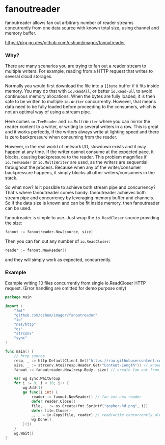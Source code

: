 # fanoutreader

fanoutreader allows fan out arbitrary number of reader streams concurrently from one data source with known total size, using channel and memory buffer.

https://pkg.go.dev/github.com/cshum/imagor/fanoutreader

### Why?

There are many scenarios you are trying to fan out a reader stream to multiple writers. For example, reading from a HTTP request that writes to several cloud storages.

Normally you would first download the file into a `[]byte` buffer if it fits inside memory. You may do that with `io.ReadAll`, or better `io.ReadFull` to avoid continuous memory allocations. When the bytes are fully loaded, it is then safe to be written to multiple `io.Writer` concurrently. However, that means data need to be fully loaded before proceeding to the consumers, which is not an optimal way of using a stream pipe.

Here comes `io.TeeReader` and `io.MultiWriter` where you can mirror the reader content to a writer, or writing to several writers in a row. This is great and it works perfectly, if the writers always write at lighting speed and there is zero backpressure when consuming from the reader.

However, in the real world of network I/O, slowdown exists and it may happen at any time. If the writer cannot consume at the expected pace, it blocks, causing backpressure to the reader. This problem magnifies if `io.TeeReader` or `io.MultiWriter` are used, as the writers are sequential throughout the process. Because when any of the writer/consumer backpressure happens, it simply blocks all other writers/consumers in the stack.

So what now? Is it possible to achieve both stream pipe and concurrency? That's where fanoutreader comes handy. fanoutreader achieves both stream pipe and concurrency by leveraging memory buffer and channels. So if the data size is known and can be fit inside memory, then fanoutreader can be used.

fanoutreader is simple to use. Just wrap the `io.ReadCloser` source providing the size: 
```go
fanout := fanoutreader.New(source, size)
``` 
Then you can fan out any number of `io.ReadCloser`:
```go
reader := fanout.NewReader()
``` 
and they will simply work as expected, concurrently.

### Example

Example writing 10 files concurrently from single io.ReadCloser HTTP request. (Error handling are omitted for demo purpose only)

```go
package main

import (
	"fmt"
	"github.com/cshum/imagor/fanoutreader"
	"io"
	"net/http"
	"os"
	"strconv"
	"sync"
)

func main() {
	// http source
	resp, _ := http.DefaultClient.Get("https://raw.githubusercontent.com/cshum/imagor/master/testdata/gopher.png")
	size, _ := strconv.Atoi(resp.Header.Get("Content-Length")) // known size via Content-Length header
	fanout := fanoutreader.New(resp.Body, size) // create fan out from single reader source

	var wg sync.WaitGroup
	for i := 0; i < 10; i++ {
		wg.Add(1)
		go func(i int) {
			reader := fanout.NewReader() // fan out new reader
			defer reader.Close()
			file, _ := os.Create(fmt.Sprintf("gopher-%d.png", i))
			defer file.Close()
			_, _ = io.Copy(file, reader) // read/write concurrently alongside other readers
			wg.Done()
		}(i)
	}
	wg.Wait()
}
```
